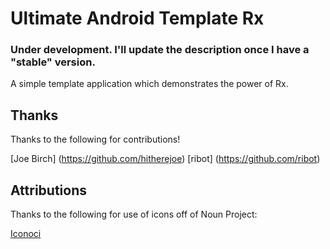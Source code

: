 Ultimate Android Template Rx
===================

### Under development. I'll update the description once I have a "stable" version.

A simple template application which demonstrates the power of Rx.


Thanks
--------

Thanks to the following for contributions!

[Joe Birch] (https://github.com/hitherejoe)
[ribot] (https://github.com/ribot)

Attributions
------------

Thanks to the following for use of icons off of Noun Project:

[Iconoci](https://thenounproject.com/iconoci)